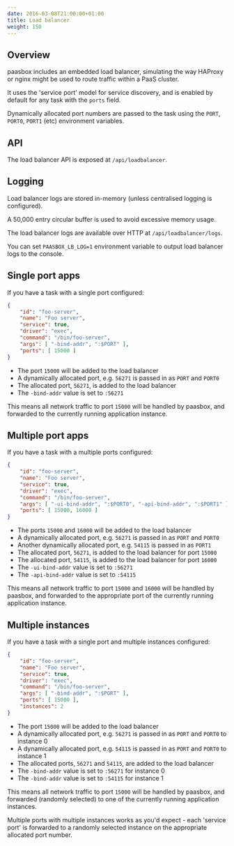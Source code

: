 ```yaml
---
date: 2016-03-08T21:00:00+01:00
title: Load balancer
weight: 150
---
```


## Overview

paasbox includes an embedded load balancer, simulating the way HAProxy or nginx
might be used to route traffic within a PaaS cluster.

It uses the 'service port' model for service discovery, and is enabled by default
for any task with the `ports` field.

Dynamically allocated port numbers are passed to the task using the `PORT`, `PORT0`,
`PORT1` (etc) environment variables.

## API

The load balancer API is exposed at `/api/loadbalancer`.

## Logging

Load balancer logs are stored in-memory (unless centralised logging is configured).

A 50,000 entry circular buffer is used to avoid excessive memory usage.

The load balancer logs are available over HTTP at `/api/loadbalancer/logs`.

You can set `PAASBOX_LB_LOG=1` environment variable to output load balancer logs to the console.

## Single port apps

If you have a task with a single port configured:

```json
{
    "id": "foo-server",
    "name": "Foo server",
    "service": true,
    "driver": "exec",
    "command": "/bin/foo-server",
    "args": [ "-bind-addr", ":$PORT" ],
    "ports": [ 15000 ]
}
```

* The port `15000` will be added to the load balancer
* A dynamically allocated port, e.g. `56271` is passed in as `PORT` and `PORT0`
* The allocated port, `56271`, is added to the load balancer
* The `-bind-addr` value is set to `:56271`

This means all network traffic to port `15000` will be handled by paasbox, and
forwarded to the currently running application instance.

## Multiple port apps

If you have a task with a multiple ports configured:

```json
{
    "id": "foo-server",
    "name": "Foo server",
    "service": true,
    "driver": "exec",
    "command": "/bin/foo-server",
    "args": [ "-ui-bind-addr", ":$PORT0", "-api-bind-addr", ":$PORT1" ],
    "ports": [ 15000, 16000 ]
}
```

* The ports `15000` and `16000` will be added to the load balancer
* A dynamically allocated port, e.g. `56271` is passed in as `PORT` and `PORT0`
* Another dynamically allocated port, e.g. `54115` is passed in as `PORT1`
* The allocated port, `56271`, is added to the load balancer for port `15000`
* The allocated port, `54115`, is added to the load balancer for port `16000`
* The `-ui-bind-addr` value is set to `:56271`
* The `-api-bind-addr` value is set to `:54115`

This means all network traffic to port `15000` and `16000` will be handled by paasbox,
and forwarded to the appropriate port of the currently running application instance.

## Multiple instances

If you have a task with a single port and multiple instances configured:

```json
{
    "id": "foo-server",
    "name": "Foo server",
    "service": true,
    "driver": "exec",
    "command": "/bin/foo-server",
    "args": [ "-bind-addr", ":$PORT" ],
    "ports": [ 15000 ],
    "instances": 2
}
```

* The port `15000` will be added to the load balancer
* A dynamically allocated port, e.g. `56271` is passed in as `PORT` and `PORT0` to instance 0
* A dynamically allocated port, e.g. `54115` is passed in as `PORT` and `PORT0` to instance 1
* The allocated ports, `56271` and `54115`, are added to the load balancer
* The `-bind-addr` value is set to `:56271` for instance 0
* The `-bind-addr` value is set to `:54115` for instance 1

This means all network traffic to port `15000` will be handled by paasbox, and
forwarded (randomly selected) to one of the currently running application instances.

Multiple ports with multiple instances works as you'd expect - each 'service port' is forwarded
to a randomly selected instance on the appropriate allocated port number.
